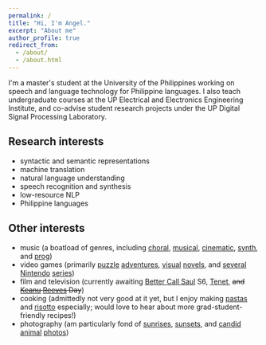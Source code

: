 ```yaml
---
permalink: /
title: "Hi, I'm Angel."
excerpt: "About me"
author_profile: true
redirect_from: 
  - /about/
  - /about.html
---
```


I'm a master's student at the University of the Philippines working on speech and language technology for Philippine languages. I also teach undergraduate courses at the UP Electrical and Electronics Engineering Institute, and co-advise student research projects under the UP Digital Signal Processing Laboratory.

Research interests
------
- syntactic and semantic representations
- machine translation
- natural language understanding
- speech recognition and synthesis
- low-resource NLP
- Philippine languages

Other interests
------
- music (a boatload of genres, including [choral](https://www.youtube.com/watch?v=L-mincZQozE), [musical](https://www.youtube.com/watch?v=IddP8AAIGTQ), [cinematic](https://www.youtube.com/watch?v=MPphWCr4ba8), [synth](https://www.youtube.com/watch?v=ukgvTE3A0Ic), and [prog](https://www.youtube.com/watch?v=1n7uvokARQ4))
- video games (primarily [puzzle](https://en.wikipedia.org/wiki/Portal_(series)) [adventures](https://en.wikipedia.org/wiki/Professor_Layton), [visual](https://en.wikipedia.org/wiki/Ace_Attorney) [novels](https://en.wikipedia.org/wiki/Zero_Escape), and [several](https://en.wikipedia.org/wiki/Pok%C3%A9mon) [Nintendo](https://en.wikipedia.org/wiki/Animal_Crossing:_New_Horizons) [series](https://en.wikipedia.org/wiki/Rhythm_Heaven))
- film and television (currently awaiting [Better Call Saul](https://en.wikipedia.org/wiki/Better_Call_Saul) S6, [Tenet](https://en.wikipedia.org/wiki/Tenet_(film)), ~~and [Keanu](https://en.wikipedia.org/wiki/John_Wick#John_Wick:_Chapter_4_(2022)) [Reeves](https://en.wikipedia.org/wiki/The_Matrix_4) Day~~)
- cooking (admittedly not very good at it yet, but I enjoy making [pastas](https://www.panlasangpinoymeatrecipes.com/creamy-tuna-carbonara-supreme.htm) and [risotto](https://panlasangpinoy.com/make-risotto/) especially; would love to hear about more grad-student-friendly recipes!)
- photography (am particularly fond of [sunrises](https://photos.app.goo.gl/xwvhTsobmtjetQfV6), [sunsets](https://photos.app.goo.gl/qjUorMxPriXWGKMu8), and [candid](https://photos.app.goo.gl/DDxDyr6y325H9Cu4A) [animal](https://photos.app.goo.gl/ZELiLwcHdMxerZq98) [photos](https://photos.app.goo.gl/6szixSKFxjx8NRyL8))
